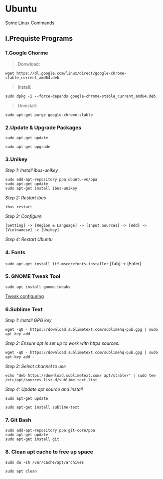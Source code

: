 # Ubuntu
Some Linux Commands

## I.Prequiste Programs
### 1.Google Chorme

>Donwload:

`wget https://dl.google.com/linux/direct/google-chrome-stable_current_amd64.deb`
 
>Install:
 
`sudo dpkg -i --force-depends google-chrome-stable_current_amd64.deb`

>Uninstall:

`sudo apt-get purge google-chrome-stable`

### 2.Update & Upgrade Packages

`sudo apt-get update`

`sudo apt-get upgrade`

### 3.Unikey
*Step 1: Install ibus-unikey*

```
sudo add-apt-repository ppa:ubuntu-vn/ppa
sudo apt-get update
sudo apt-get install ibus-unikey
```
*Step 2: Restart ibus*

`ibus restart`

*Step 3: Configure*

`[Setting] -> [Region & Language] -> [Input Sources] -> [Add] -> [Vietnamese] -> [Unikey]`

*Step 4: Restart Ubuntu*

### 4. Fonts

`sudo apt-get install ttf-mscorefonts-installer`
[Tab] -> [Enter]

### 5. GNOME Tweak Tool

`sudo apt install gnome-tweaks`

[Tweak configuring](https://itsfoss.com/gnome-tweak-tool/)

### 6.Sublime Text
*Step 1: Install GPG key*

`wget -qO - https://download.sublimetext.com/sublimehq-pub.gpg | sudo apt-key add -`

*Step 2: Ensure apt is set up to work with https sources:*

`wget -qO - https://download.sublimetext.com/sublimehq-pub.gpg | sudo apt-key add -`

*Step 3: Select channel to use*

`echo "deb https://download.sublimetext.com/ apt/stable/" | sudo tee /etc/apt/sources.list.d/sublime-text.list`

*Step 4: Update apt source and Install*

`sudo apt-get update`

`sudo apt-get install sublime-text`

### 7. Git Bash

```
sudo add-apt-repository ppa:git-core/ppa
sudo apt-get update
sudo apt-get install git
```

### 8. Clean apt cache to free up space

`sudo du -sh /var/cache/apt/archives`

`sudo apt clean`

